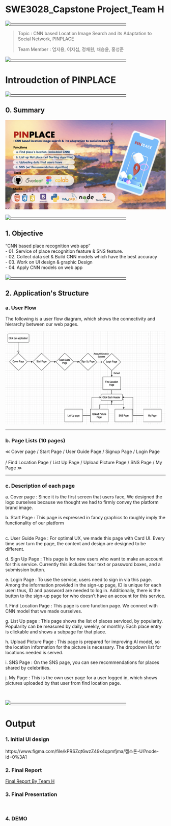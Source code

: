 # SWE3028_Capstone Project_Team H

[![——————————————————————————](https://raw.githubusercontent.com/andreasbm/readme/master/assets/lines/colored.png)](#license)

> Topic : CNN based Location Image Search and its Adaptation to Social Network, PINPLACE
>
> Team Member : 엄지용, 이지섭, 정채원, 채승윤, 홍성준
> 


[![——————————————————————————](https://raw.githubusercontent.com/andreasbm/readme/master/assets/lines/colored.png)](#license)
 

# Introudction of PINPLACE

[![——————————————————————————](https://raw.githubusercontent.com/andreasbm/readme/master/assets/lines/colored.png)](#license)

<h2>0. Summary</h2>
<img src="./pinplace.png">
<br>

[![——————————————————————————](https://raw.githubusercontent.com/andreasbm/readme/master/assets/lines/colored.png)](#license)

<h2> 1. Objective </h2>
 “CNN based place recognition web app”
 <br>
- 01. Service of place recognition feature & SNS feature.
 <br>
- 02. Collect data set & Build CNN models which have the best accuracy
 <br>
- 03. Work on UI design & graphic Design
 <br>
- 04. Apply CNN models on web app
<br>


[![——————————————————————————](https://raw.githubusercontent.com/andreasbm/readme/master/assets/lines/colored.png)](#license)


<h2> 2. Application's Structure </h2>
<h3> a. User Flow </h3>
 <p> The following is a user flow diagram, which shows the connectivity and hierarchy between our web pages.
 </p>
<img src="./userflow.png">
 <br>

------------------------------------------------------------------------------

<h3> b. Page Lists (10 pages) </h3>
<p>≪  Cover page / Start Page / User Guide Page / Signup Page / Login Page <br> <br>
 / Find Location Page / List Up Page / Upload Picture Page / SNS Page / My Page  ≫ </p>
 

------------------------------------------------------------------------------

<h3> c. Description of each page  </h3>

<p>
	
a.	Cover page :
 Since it is the first screen that users face, We designed the logo ourselves because we thought we had to firmly convey the platform brand image.
<br>

b.	Start Page :
 This page is expressed in fancy graphics to roughly imply the functionality of our platform<br>
	<br>

c.	User Guide Page :
 For optimal UX, we made this page with Card UI. Every time user turn the page, the content and design are designed to be different. <br>


d.	Sign Up Page :
 This page is for new users who want to make an account for this service. Currently this includes four text or password boxes, and a submission button. <br>



e.	Login Page :
 To use the service, users need to sign in via this page. Among the information provided in the sign-up page, ID is unique for each user: thus, ID and password are needed to log in. Additionally, there is the button to the sign-up page for who doesn’t have an account for this service. <br>



f.	Find Location Page :
 This page is core function page. We connect with CNN model that we made ourselves.  <br>


g.	List Up page :
 This page shows the list of places serviced, by popularity. Popularity can be measured by daily, weekly, or monthly. Each place entry is clickable and shows a subpage for that place. <br>


h.	Upload Picture Page :
 This page is prepared for improving AI model, so the location information for the picture is necessary. The dropdown list for locations needed is served. <br>


 
i.	SNS Page :
On the SNS page, you can see recommendations for places shared by celebrities.


j.	My Page :
This is the own user page for a user logged in, which shows pictures uploaded by that user from find location page. 


<br>
 
</p>

[![——————————————————————————](https://raw.githubusercontent.com/andreasbm/readme/master/assets/lines/colored.png)](#license)


# Output
<h3> 1. Initial UI design </h3>
https://www.figma.com/file/kPRSZqt6wzZ49x4qpmfjma/캡스톤-UI?node-id=0%3A1
<br>
<h3> 2. Final Report </h3>

[Final Report By Team H](https://github.com/SecAI-Lab/SWE3028/blob/main/Team-H/Capstone_final_report_team_H.pdf)

<h3> 3. Final Presentation </h3>
<br>
<h3> 4. DEMO </h3>


